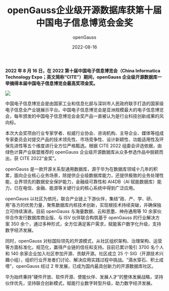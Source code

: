 ﻿---
title: 'openGauss企业级开源数据库获第十届中国电子信息博览会金奖'
date: '2022-08-16'
tags: ['theme']
banner: '/category/news/2022-08-16/banner.png'
category: 'news'
author: 'openGauss'
summary: 'openGauss企业级开源数据库获第十届中国电子信息博览会金奖'
---

**2022 年 8 月 16 日，在 2022 第十届中国电子信息博览会（China Informatica Technology Expo；英文简称“CITE”）期间，openGauss 企业级开源数据库一举摘得本届中国电子信息博览会最高奖项金奖。**

<div ><img src="/zh/news/2022-08-16/picture1.png" ></div>

中国电子信息博览会是由国家工业和信息化部与深圳市人民政府联手打造的国家级电子信息全产业链展示平台。中国电子信息博览会是亚洲规模最大的电子信息博览会，每年颁发的中国电子信息博览会金奖产品一直被认为是行业科技创新成果的风向标。

本次大会奖项由行业专家学者、权威行业协会、咨询机构、主导企业、媒体等组成专家委员会对提交产品的技术领先性、市场竞争性、设计新颖性、功能适用性及环保先进性等五个维度进行全方位严格甄选。根据 CITE 2022 组委会评选依据，由绿色计算产业联盟推荐的 openGauss 企业级开源数据库从众多参选作品中脱颖而出，获 CITE 2022“金奖”。

openGauss 是一款开源关系型通用数据库，源于华为在数据库领域十几年的积累，面向企业核心业务场景，除提供企业级数据库能力，还提供极致的业务处理性能，业界领先的数据安全保护能力，金融级可靠性和 AI4DB（AI 赋能数据库）能力，已在电信、金融、能源等关键行业的核心系统中得到广泛应用。

openGauss 以社区为依托，联合产业链上下游伙伴，集结“政、产、学、研、用”各方的优势力量，聚焦数据库内核技术创新，实现根技术持续突破，并确保独立可持续演进。目前 openGauss 与海量数据、云和恩墨、神舟通用等 10 余家伙伴合作发行数据库商业版、与 ISV 伙伴联合构筑基于 openGauss 的行业解决方案 350 余个，通过多种形式，全方位满足客户需求，赋能客户数字化升级，支持数字经济发展。

同时，openGauss 对标国际领先的开源模式，从社区组织架构、治理架构、运营等方面标准化，规范化，赢得产业链的信任和支持。目前已累计吸引 3700 名个人和 140 余家企业加入社区参加开源、贡献开源。社区成立 25 个 SIG（开源技术兴趣小组），组织行业开发者们讨论、解决应用实践过程中挑战。“滴水穿石、积土成塔”，openGauss 经过 2 年发展，已成为国内最具创新力的开源数据库社区。

华为始终秉持“硬件开放、软件开源、使能伙伴、发展人才“的整体发展战略，坚持伙伴优先，坚持联合创新模式，赋能行业数字转型升级，助力数字经济发展。

